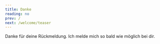 ```yaml
---
title: Danke
reading: no
prev: /
next: /welcome/teaser
---
```


Danke für deine Rückmeldung. Ich melde mich so bald wie möglich bei dir.

